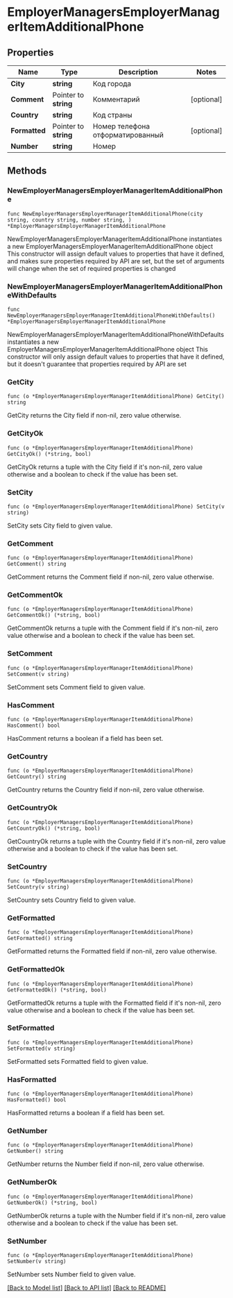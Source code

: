 # EmployerManagersEmployerManagerItemAdditionalPhone

## Properties

Name | Type | Description | Notes
------------ | ------------- | ------------- | -------------
**City** | **string** | Код города | 
**Comment** | Pointer to **string** | Комментарий | [optional] 
**Country** | **string** | Код страны | 
**Formatted** | Pointer to **string** | Номер телефона отформатированный | [optional] 
**Number** | **string** | Номер | 

## Methods

### NewEmployerManagersEmployerManagerItemAdditionalPhone

`func NewEmployerManagersEmployerManagerItemAdditionalPhone(city string, country string, number string, ) *EmployerManagersEmployerManagerItemAdditionalPhone`

NewEmployerManagersEmployerManagerItemAdditionalPhone instantiates a new EmployerManagersEmployerManagerItemAdditionalPhone object
This constructor will assign default values to properties that have it defined,
and makes sure properties required by API are set, but the set of arguments
will change when the set of required properties is changed

### NewEmployerManagersEmployerManagerItemAdditionalPhoneWithDefaults

`func NewEmployerManagersEmployerManagerItemAdditionalPhoneWithDefaults() *EmployerManagersEmployerManagerItemAdditionalPhone`

NewEmployerManagersEmployerManagerItemAdditionalPhoneWithDefaults instantiates a new EmployerManagersEmployerManagerItemAdditionalPhone object
This constructor will only assign default values to properties that have it defined,
but it doesn't guarantee that properties required by API are set

### GetCity

`func (o *EmployerManagersEmployerManagerItemAdditionalPhone) GetCity() string`

GetCity returns the City field if non-nil, zero value otherwise.

### GetCityOk

`func (o *EmployerManagersEmployerManagerItemAdditionalPhone) GetCityOk() (*string, bool)`

GetCityOk returns a tuple with the City field if it's non-nil, zero value otherwise
and a boolean to check if the value has been set.

### SetCity

`func (o *EmployerManagersEmployerManagerItemAdditionalPhone) SetCity(v string)`

SetCity sets City field to given value.


### GetComment

`func (o *EmployerManagersEmployerManagerItemAdditionalPhone) GetComment() string`

GetComment returns the Comment field if non-nil, zero value otherwise.

### GetCommentOk

`func (o *EmployerManagersEmployerManagerItemAdditionalPhone) GetCommentOk() (*string, bool)`

GetCommentOk returns a tuple with the Comment field if it's non-nil, zero value otherwise
and a boolean to check if the value has been set.

### SetComment

`func (o *EmployerManagersEmployerManagerItemAdditionalPhone) SetComment(v string)`

SetComment sets Comment field to given value.

### HasComment

`func (o *EmployerManagersEmployerManagerItemAdditionalPhone) HasComment() bool`

HasComment returns a boolean if a field has been set.

### GetCountry

`func (o *EmployerManagersEmployerManagerItemAdditionalPhone) GetCountry() string`

GetCountry returns the Country field if non-nil, zero value otherwise.

### GetCountryOk

`func (o *EmployerManagersEmployerManagerItemAdditionalPhone) GetCountryOk() (*string, bool)`

GetCountryOk returns a tuple with the Country field if it's non-nil, zero value otherwise
and a boolean to check if the value has been set.

### SetCountry

`func (o *EmployerManagersEmployerManagerItemAdditionalPhone) SetCountry(v string)`

SetCountry sets Country field to given value.


### GetFormatted

`func (o *EmployerManagersEmployerManagerItemAdditionalPhone) GetFormatted() string`

GetFormatted returns the Formatted field if non-nil, zero value otherwise.

### GetFormattedOk

`func (o *EmployerManagersEmployerManagerItemAdditionalPhone) GetFormattedOk() (*string, bool)`

GetFormattedOk returns a tuple with the Formatted field if it's non-nil, zero value otherwise
and a boolean to check if the value has been set.

### SetFormatted

`func (o *EmployerManagersEmployerManagerItemAdditionalPhone) SetFormatted(v string)`

SetFormatted sets Formatted field to given value.

### HasFormatted

`func (o *EmployerManagersEmployerManagerItemAdditionalPhone) HasFormatted() bool`

HasFormatted returns a boolean if a field has been set.

### GetNumber

`func (o *EmployerManagersEmployerManagerItemAdditionalPhone) GetNumber() string`

GetNumber returns the Number field if non-nil, zero value otherwise.

### GetNumberOk

`func (o *EmployerManagersEmployerManagerItemAdditionalPhone) GetNumberOk() (*string, bool)`

GetNumberOk returns a tuple with the Number field if it's non-nil, zero value otherwise
and a boolean to check if the value has been set.

### SetNumber

`func (o *EmployerManagersEmployerManagerItemAdditionalPhone) SetNumber(v string)`

SetNumber sets Number field to given value.



[[Back to Model list]](../README.md#documentation-for-models) [[Back to API list]](../README.md#documentation-for-api-endpoints) [[Back to README]](../README.md)


